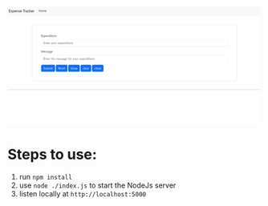 <img src="expense_tracker.png" alt="img"/>


# Steps to use:
1. run ```npm install``` <br>
2. use ```node ./index.js``` to start the NodeJs server
3. listen locally at ``http://localhost:5000``

